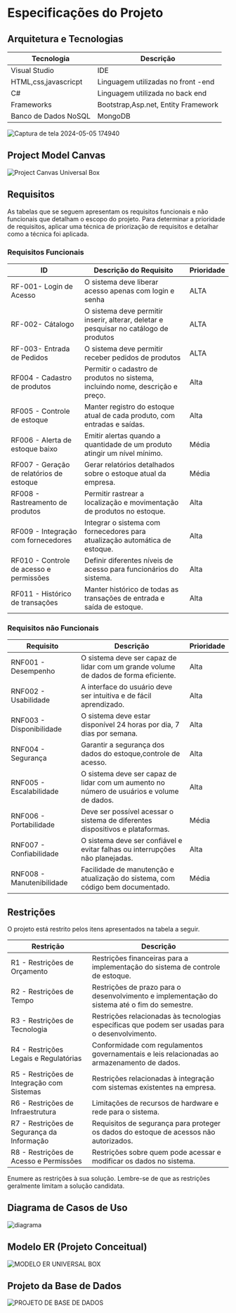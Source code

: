 # Especificações do Projeto

## Arquitetura e Tecnologias
  | Tecnologia       | Descrição                             |
|------------------|-----------------------------------------|
| Visual Studio    | IDE                                     |
| HTML,css,javascricpt| Linguagem utilizadas no front -end   |
| C#      | Linguagem utilizada no back end                  |
| Frameworks        | Bootstrap,Asp.net, Entity Framework    |
| Banco de Dados NoSQL      | MongoDB                        |





![Captura de tela 2024-05-05 174940](https://github.com/ICEI-PUC-Minas-PMV-ADS/pmv-ads-2024-1-e5-universalbox-app-t6/assets/91230711/8946fb9b-920f-499e-a69d-88337e265e79)




## Project Model Canvas

![Project Canvas Universal Box](https://github.com/ICEI-PUC-Minas-PMV-ADS/pmv-ads-2024-1-e5-universalbox-app-t6/assets/91230711/48378c6f-4f82-405d-bff4-6a2fc88724bc)


## Requisitos

As tabelas que se seguem apresentam os requisitos funcionais e não funcionais que detalham o escopo do projeto. Para determinar a prioridade de requisitos, aplicar uma técnica de priorização de requisitos e detalhar como a técnica foi aplicada.


### Requisitos Funcionais

|ID    | Descrição do Requisito  | Prioridade |
|------|-----------------------------------------|----|
|RF-001- Login de Acesso | O sistema deve liberar acesso apenas com login e senha | ALTA | 
|RF-002- Cátalogo| O sistema deve permitir inserir, alterar, deletar e pesquisar no catálogo de produtos   | ALTA |
|RF-003- Entrada de Pedidos | O sistema deve permitir receber pedidos de produtos | ALTA | 
| RF004 - Cadastro de produtos                    | Permitir o cadastro de produtos no sistema, incluindo nome, descrição e preço. | Alta       |
| RF005 - Controle de estoque                     | Manter registro do estoque atual de cada produto, com entradas e saídas.       | Alta       |
| RF006 - Alerta de estoque baixo                 | Emitir alertas quando a quantidade de um produto atingir um nível mínimo.      | Média      |
| RF007 - Geração de relatórios de estoque        | Gerar relatórios detalhados sobre o estoque atual da empresa.                  | Média      |
| RF008 - Rastreamento de produtos                | Permitir rastrear a localização e movimentação de produtos no estoque.         | Alta       |
| RF009 - Integração com fornecedores             | Integrar o sistema com fornecedores para atualização automática de estoque.    | Alta       |
| RF010 - Controle de acesso e permissões         | Definir diferentes níveis de acesso para funcionários do sistema.              | Alta       |
| RF011 - Histórico de transações                 | Manter histórico de todas as transações de entrada e saída de estoque.         | Alta       |


### Requisitos não Funcionais

| Requisito                                       | Descrição                                                                      | Prioridade |
|-------------------------------------------------|--------------------------------------------------------------------------------|------------|
| RNF001 - Desempenho                             | O sistema deve ser capaz de lidar com um grande volume de dados de forma eficiente. | Alta       |
| RNF002 - Usabilidade                            | A interface do usuário deve ser intuitiva e de fácil aprendizado.               | Alta       |
| RNF003 - Disponibilidade                        | O sistema deve estar disponível 24 horas por dia, 7 dias por semana.            | Alta       |
| RNF004 - Segurança                              | Garantir a segurança dos dados do estoque,controle de acesso. | Alta       |
| RNF005 - Escalabilidade                         | O sistema deve ser capaz de lidar com um aumento no número de usuários e volume de dados. | Alta       |
| RNF006 - Portabilidade                          | Deve ser possível acessar o sistema de diferentes dispositivos e plataformas.   | Média      |
| RNF007 - Confiabilidade                         | O sistema deve ser confiável e evitar falhas ou interrupções não planejadas.    | Alta       |
| RNF008 - Manutenibilidade                      | Facilidade de manutenção e atualização do sistema, com código bem documentado.  | Média      |



## Restrições

O projeto está restrito pelos itens apresentados na tabela a seguir.

| Restrição                                         | Descrição                                                                                         |
|---------------------------------------------------|---------------------------------------------------------------------------------------------------|
| R1 - Restrições de Orçamento                      | Restrições financeiras para a implementação do sistema de controle de estoque.                    |
| R2 - Restrições de Tempo                          | Restrições de prazo para o desenvolvimento e implementação do sistema até o fim do semestre.                            |
| R3 - Restrições de Tecnologia                     | Restrições relacionadas às tecnologias específicas que podem ser usadas para o desenvolvimento.   |
| R4 - Restrições Legais e Regulatórias             | Conformidade com regulamentos governamentais e leis relacionadas ao armazenamento de dados.       |
| R5 - Restrições de Integração com Sistemas       | Restrições relacionadas à integração com sistemas existentes na empresa.                          |
| R6 - Restrições de Infraestrutura                 | Limitações de recursos de hardware e rede para o sistema.                                         |
| R7 - Restrições de Segurança da Informação        | Requisitos de segurança para proteger os dados do estoque de acessos não autorizados.             |
| R8 - Restrições de Acesso e Permissões            | Restrições sobre quem pode acessar e modificar os dados no sistema.                                |


Enumere as restrições à sua solução. Lembre-se de que as restrições geralmente limitam a solução candidata.


## Diagrama de Casos de Uso



![diagrama](https://github.com/ICEI-PUC-Minas-PMV-ADS/pmv-ads-2024-1-e5-universalbox-app-t6/assets/140434422/32f2f9ef-4b4c-4c43-b5e1-f93a01ec9986)




## Modelo ER (Projeto Conceitual)

![MODELO ER UNIVERSAL BOX](https://github.com/ICEI-PUC-Minas-PMV-ADS/pmv-ads-2024-1-e5-universalbox-app-t6/assets/91230711/3954484d-8b80-4114-96d6-81b446005d44)



## Projeto da Base de Dados


![PROJETO DE BASE DE DADOS ](https://github.com/ICEI-PUC-Minas-PMV-ADS/pmv-ads-2024-1-e5-universalbox-app-t6/assets/91230711/e9df73fc-4152-4fb1-8219-095343ea80bf)

